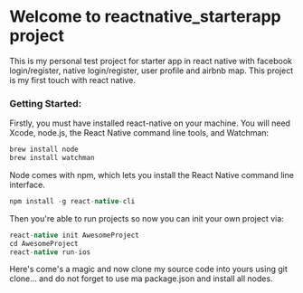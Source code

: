 Welcome to reactnative_starterapp project
=====

This is my personal test project for starter app in react native with facebook login/register, native login/register, user profile and airbnb map. This project is my first touch with react native.

### Getting Started:

Firstly, you must have installed react-native on your machine. 
You will need Xcode, node.js, the React Native command line tools, and Watchman:

```gradle
brew install node
brew install watchman
```

Node comes with npm, which lets you install the React Native command line interface.
```gradle
npm install -g react-native-cli
```

Then you're able to run projects so now you can init your own project via:
```gradle
react-native init AwesomeProject
cd AwesomeProject
react-native run-ios
```

Here's come's a magic and now clone my source code into yours using git clone... and do not forget to use ma package.json and install all nodes.
